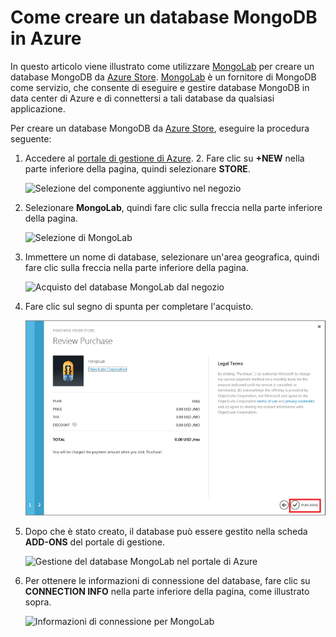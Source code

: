 
# Come creare un database MongoDB in Azure

In questo articolo viene illustrato come utilizzare [MongoLab][1] per creare un database MongoDB da [Azure Store](/en-us/store/overview/). [MongoLab][1] è un fornitore di MongoDB come servizio, che consente di eseguire e gestire database MongoDB in data center di Azure e di connettersi a tali database da qualsiasi applicazione.

Per creare un database MongoDB da [Azure Store](/en-us/store/overview/), eseguire la procedura seguente:

1.  Accedere al [portale di gestione di Azure][2]. 2.  Fare clic su **+NEW** nella parte inferiore della pagina, quindi selezionare **STORE**.
    
    ![Selezione del componente aggiuntivo nel
    negozio](./media/create-mongolab-mongodb/select-store.png)

3.  Selezionare **MongoLab**, quindi fare clic sulla freccia nella parte inferiore della pagina.
    
    ![Selezione di
    MongoLab](./media/create-mongolab-mongodb/select-mongo-db.png)

4.  Immettere un nome di database, selezionare un'area geografica, quindi fare clic sulla freccia nella parte inferiore della pagina.
    
    ![Acquisto del database MongoLab dal
    negozio](./media/create-mongolab-mongodb/purchase-mongodb.png)

5.  Fare clic sul segno di spunta per completare l'acquisto.
    
    ![Verifica e completamento dell'acquisto](./media/create-mongolab-mongodb/complete-mongolab-purchase.png)

6.  Dopo che è stato creato, il database può essere gestito nella scheda **ADD-ONS** del portale di gestione.
    
    ![Gestione del database MongoLab nel portale di
    Azure](./media/create-mongolab-mongodb/manage-mongolab-add-on.png)

7.  Per ottenere le informazioni di connessione del database, fare clic su **CONNECTION INFO** nella parte inferiore della pagina, come illustrato sopra.
    
    ![Informazioni di connessione per
    MongoLab](./media/create-mongolab-mongodb/mongolab-conn-info.png)



[1]: https://mongolab.com/home
[2]: http://windows.azure.com/